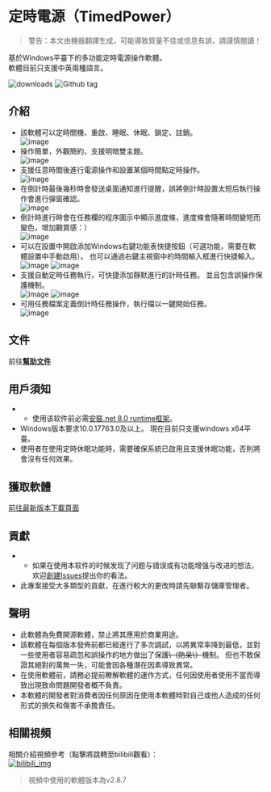 # 定時電源（TimedPower）

> 警告：本文由機器翻譯生成，可能導致質量不佳或信息有誤，請謹慎閱讀！


基於Windows平臺下的多功能定時電源操作軟體。 \
軟體目前只支援中英兩種語言。

![downloads](https://img.shields.io/github/downloads/hgnim/timedpower/total.svg)
![Github tag](https://badgen.net/github/tag/hgnim/timedpower)

## 介紹

- 該軟體可以定時關機、重啟、睡眠、休眠、鎖定、註銷。 \
![image](https://raw.githubusercontent.com/Hgnim/TimedPower/refs/heads/doc/imgs/image1.png)
- 操作簡單，外觀簡約，支援明暗雙主題。 \
![image](https://raw.githubusercontent.com/Hgnim/TimedPower/refs/heads/doc/imgs/image2.png)
- 支援任意時間後進行電源操作和設置某個時間點定時操作。 \
![image](https://raw.githubusercontent.com/Hgnim/TimedPower/refs/heads/doc/imgs/image3.png)
- 在倒計時最後幾秒時會發送桌面通知進行提醒，誤將倒計時設置太短后執行操作會進行彈窗確認。 \
![image](https://raw.githubusercontent.com/Hgnim/TimedPower/refs/heads/doc/imgs/image4.png)
- 倒計時進行時會在任務欄的程序圖示中顯示進度條，進度條會隨著時間變短而變色，增加觀賞感：） \
![image](https://raw.githubusercontent.com/Hgnim/TimedPower/refs/heads/doc/imgs/image5.png)
- 可以在設置中開啟添加Windows右鍵功能表快捷按鈕（可選功能，需要在軟體設置中手動啟用）。 也可以通過右鍵主視窗中的時間輸入框進行快捷輸入。 \
![image](https://raw.githubusercontent.com/Hgnim/TimedPower/refs/heads/doc/imgs/image6.png)
![image](https://raw.githubusercontent.com/Hgnim/TimedPower/refs/heads/doc/imgs/image7.png)
- 支援自動定時任務執行，可快捷添加靜默進行的計時任務。 並且包含誤操作保護機制。 \
![image](https://raw.githubusercontent.com/Hgnim/TimedPower/refs/heads/doc/imgs/image8.png)
![image](https://raw.githubusercontent.com/Hgnim/TimedPower/refs/heads/doc/imgs/image9.png)
- 可用任務檔案定義倒計時任務操作，執行檔以一鍵開始任務。 \
![image](https://raw.githubusercontent.com/Hgnim/TimedPower/refs/heads/doc/imgs/image10.png)

## 文件

前往[**幫助文件**](https://github.com/Hgnim/TimedPower/wiki)

## 用戶須知

- - 使用该软件前必需[安裝.net 8.0 runtime框架](https://dotnet.microsoft.com/zh-cn/download/dotnet/thank-you/runtime-8.0.10-windows-x64-installer)。
- Windows版本要求10.0.17763.0及以上。 現在目前只支援windows x64平臺。
- 使用者在使用定時休眠功能時，需要確保系統已啟用且支援休眠功能，否則將會沒有任何效果。

## 獲取軟體

[前往最新版本下載頁面](https://github.com/Hgnim/TimedPower/releases/latest)

## 貢獻

- - 如果在使用本软件的时候发现了问题与错误或有功能增强与改进的想法，欢迎[創建Issues](https://github.com/Hgnim/TimedPower/issues/new)提出你的看法。
- 此專案接受大多類型的貢獻，在進行較大的更改時請先聯繫存儲庫管理者。

## 聲明

- 此軟體為免費開源軟體，禁止將其應用於商業用途。
- 該軟體在每個版本發佈前都已經進行了多次調試，以將異常率降到最低，並對一些使用者容易疏忽和誤操作的地方做出了保護<del>\（防呆\）</del>機制。 但也不敢保證其絕對的萬無一失，可能會因各種潛在因素導致異常。
- 在使用軟體前，請務必提前瞭解軟體的運作方式，任何因使用者使用不當而導致出現致命問題開發者概不負責。
- 本軟體的開發者對消費者因任何原因在使用本軟體時對自己或他人造成的任何形式的損失和傷害不承擔責任。

## 相關視頻

相關介紹視頻參考（點擊將跳轉至bilibili觀看）：\
[![bilibili_img](https://i0.hdslb.com/bfs/archive/fc7e7cc4588dad7f350031a8d0b9e09a8adb3a7f.jpg@308w_174h)](https://www.bilibili.com/video/BV1yxNAenEBb)
> 視頻中使用的軟體版本為v2.8.7